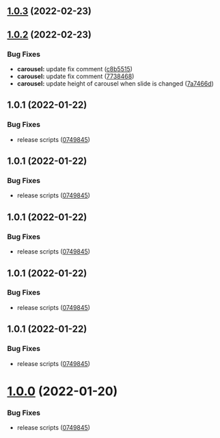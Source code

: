 ## [1.0.3](https://github.com/FrontLabsOfficial/vue-agile-lite/compare/v1.0.2...v1.0.3) (2022-02-23)



## [1.0.2](https://github.com/FrontLabsOfficial/vue-agile-lite/compare/v1.0.1...v1.0.2) (2022-02-23)


### Bug Fixes

* **carousel:** update fix comment ([c8b5515](https://github.com/FrontLabsOfficial/vue-agile-lite/commit/c8b55159e484433d769353a2fdaae7554c588f21))
* **carousel:** update fix comment ([7738468](https://github.com/FrontLabsOfficial/vue-agile-lite/commit/773846825ad99d5f360d4a9db43a0edb31163084))
* **carousel:** update height of carousel when slide is changed ([7a7466d](https://github.com/FrontLabsOfficial/vue-agile-lite/commit/7a7466d96755da33c6e8f9db11fac882b6df6da8))



## 1.0.1 (2022-01-22)


### Bug Fixes

* release scripts ([0749845](https://github.com/FrontLabsOfficial/vue-agile-lite/commit/0749845b1772c30b1c826520a6e0cc3c11838acf))



## 1.0.1 (2022-01-22)


### Bug Fixes

* release scripts ([0749845](https://github.com/FrontLabsOfficial/vue-agile-lite/commit/0749845b1772c30b1c826520a6e0cc3c11838acf))



## 1.0.1 (2022-01-22)


### Bug Fixes

* release scripts ([0749845](https://github.com/FrontLabsOfficial/vue-agile-lite/commit/0749845b1772c30b1c826520a6e0cc3c11838acf))



## 1.0.1 (2022-01-22)


### Bug Fixes

* release scripts ([0749845](https://github.com/FrontLabsOfficial/vue-agile-lite/commit/0749845b1772c30b1c826520a6e0cc3c11838acf))



## 1.0.1 (2022-01-22)


### Bug Fixes

* release scripts ([0749845](https://github.com/FrontLabsOfficial/vue-agile-lite/commit/0749845b1772c30b1c826520a6e0cc3c11838acf))



# [1.0.0](https://github.com/FrontLabsOfficial/vue-agile-lite/compare/v2.0.0...v1.0.0) (2022-01-20)


### Bug Fixes

* release scripts ([0749845](https://github.com/FrontLabsOfficial/vue-agile-lite/commit/0749845b1772c30b1c826520a6e0cc3c11838acf))



